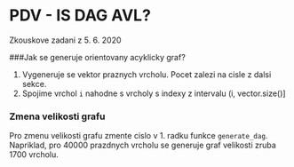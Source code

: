 # PDV - IS DAG AVL?

Zkouskove zadani z 5. 6. 2020

###Jak se generuje orientovany acyklicky graf?
1. Vygeneruje se vektor praznych vrcholu. Pocet zalezi na cisle z dalsi sekce.
2. Spojime vrchol `i` nahodne s vrcholy s indexy z intervalu (i, vector.size()]

### Zmena velikosti grafu
Pro zmenu velikosti grafu zmente cislo v 1. radku funkce `generate_dag`.
Napriklad, pro 40000 prazdnych vrcholu se generuje graf velikosti zruba 1700 vrcholu.